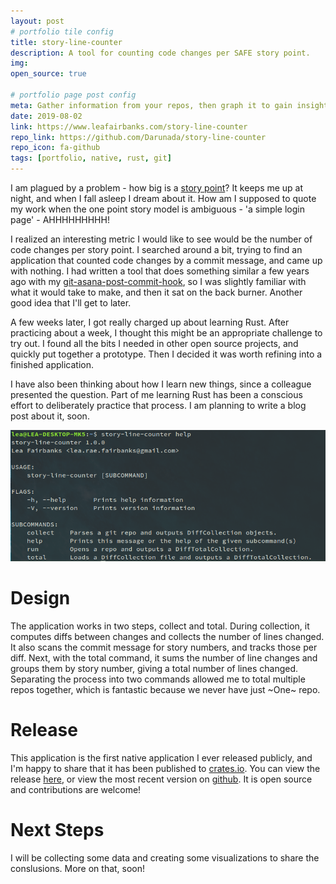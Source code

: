 ```yaml
---
layout: post
# portfolio tile config
title: story-line-counter
description: A tool for counting code changes per SAFE story point.
img:
open_source: true

# portfolio page post config
meta: Gather information from your repos, then graph it to gain insights on your code changes.
date: 2019-08-02
link: https://www.leafairbanks.com/story-line-counter
repo_link: https://github.com/Darunada/story-line-counter
repo_icon: fa-github
tags: [portfolio, native, rust, git]
---
```


I am plagued by a problem - how big is a [story point](https://www.scaledagileframework.com/story/)?  It keeps me up 
at night, and when I fall asleep I dream about it. How am I supposed to quote my work when the one point story 
model is ambiguous - 'a simple login page' - AHHHHHHHHH!

I realized an interesting metric I would like to see would be the number of code changes per story point.  I 
searched around a bit, trying to find an application that counted code changes by a commit message, and came up with
nothing. I had written a tool that does something similar a few years ago with my 
[git-asana-post-commit-hook](https://github.com/Darunada/git-asana-post-commit-hook), so I was slightly familiar with 
what it would take to make, and then it sat on the back burner.  Another good idea that I'll get to later.  

A few weeks later, I got really charged up about learning Rust.  After practicing about a week, I thought this might 
be an appropriate challenge to try out.  I found all the bits I needed in other open source projects, and quickly put together 
a prototype.  Then I decided it was worth refining into a finished application.

I have also been thinking about how I learn new things, since a colleague presented the question. Part of me learning 
Rust has been a conscious effort to deliberately practice that process. I am planning to write a blog post about it, soon.

<div class="col three">
    <img src="/img/portfolio/story-line-counter/helps-screen.png" alt="The story-line-counter Help page" 
    title="That is some nice help."/>
</div>

# Design

The application works in two steps, collect and total.  During collection, it computes diffs between changes
and collects the number of lines changed.  It also scans the commit message for story numbers, and tracks those per diff.
Next, with the total command, it sums the number of line changes and groups them by story number, giving a 
total number of lines changed.  Separating the process into two commands allowed me to total multiple repos together, 
which is fantastic because we never have just ~One~ repo.

# Release

This application is the first native application I ever released publicly, and I'm happy to share that it has been published
to [crates.io](https://crates.io).  You can view the release [here](https://crates.io/crates/story-line-counter), or view the most 
recent version on [github](https://github.com/Darunada/story-line-counter).  It is open source and contributions are welcome!

# Next Steps

I will be collecting some data and creating some visualizations to share the conslusions.  More on that, soon!